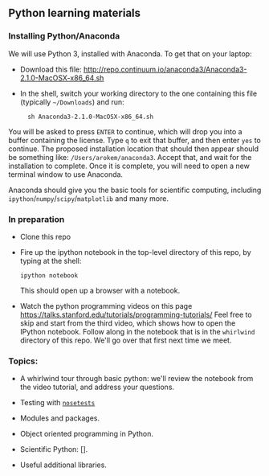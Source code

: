 ## Python learning materials


### Installing Python/Anaconda

We will use Python 3, installed with Anaconda. To get that on your laptop:

- Download this file: http://repo.continuum.io/anaconda3/Anaconda3-2.1.0-MacOSX-x86_64.sh
   
- In the shell, switch your working directory to the one containing this file
  (typically `~/Downloads`) and run:

        sh Anaconda3-2.1.0-MacOSX-x86_64.sh

You will be asked to press `ENTER` to continue, which will drop you into a
buffer containing the license. Type `q` to exit that buffer, and then enter
`yes` to continue. The proposed installation location that should then appear
should be something like: `/Users/arokem/anaconda3`. Accept that, and wait for
the installation to complete. Once it is complete, you will need to open a new
terminal window to use Anaconda. 

Anaconda should give you the basic tools for scientific computing, including
`ipython`/`numpy`/`scipy`/`matplotlib` and many more. 

### In preparation

- Clone this repo

- Fire up the ipython notebook in the top-level directory of this repo, by
  typing at the shell:

      ipython notebook

  This should open up a browser with a notebook.
      
- Watch the python programming videos on this page
  https://talks.stanford.edu/tutorials/programming-tutorials/
  Feel free to skip and start from the third video, which shows how to open the
  IPython notebook. Follow along in the notebook that is in the `whirlwind`
  directory of this repo. We'll go over that first next time we meet. 

### Topics:

- A whirlwind tour through basic python: we'll review the notebook
  from the video tutorial, and address your questions.

- Testing with [`nosetests`](https://nose.readthedocs.org/en/latest/)

- Modules and packages.

- Object oriented programming in Python.

- Scientific Python: [].

- Useful additional libraries.


